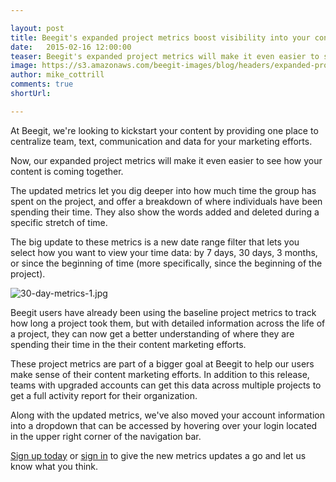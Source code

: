 ```yaml
---

layout: post
title: Beegit's expanded project metrics boost visibility into your content efforts 
date:   2015-02-16 12:00:00
teaser: Beegit's expanded project metrics will make it even easier to see how your content is coming together 
image: https://s3.amazonaws.com/beegit-images/blog/headers/expanded-project-metrics.jpg
author: mike_cottrill
comments: true
shortUrl: 

---
```


At Beegit, we're looking to kickstart your content by providing one place to centralize team, text, communication and data for your marketing efforts. 

Now, our expanded project metrics will make it even easier to see how your content is coming together. 

The updated metrics let you dig deeper into how much time the group has spent on the project, and offer a breakdown of where individuals have been spending their time. They also show the words added and deleted during a specific stretch of time. 

The big update to these metrics is a new date range filter that lets you select how you want to view your time data: by 7 days, 30 days, 3 months, or since the beginning of time (more specifically, since the beginning of the project). 

![30-day-metrics-1.jpg](https://ucarecdn.com/dd948156-5efe-4522-aed6-cc2f08f443fe/)

Beegit users have already been using the baseline project metrics to track how long a project took them, but with detailed information across the life of a project, they can now get a better understanding of where they are spending their time in the their content marketing efforts. 

These project metrics are part of a bigger goal at Beegit to help our users make sense of their content marketing efforts. In addition to this release, teams with upgraded accounts can get this data across multiple projects to get a full activity report for their organization. 

Along with the updated metrics, we've also moved your account information into a dropdown that can be accessed by hovering over your login located in the upper right corner of the navigation bar. 

[Sign up today](https://beegit.com/signup) or [sign in](https://beegit.com/login) to give the new metrics updates a go and let us know what you think.